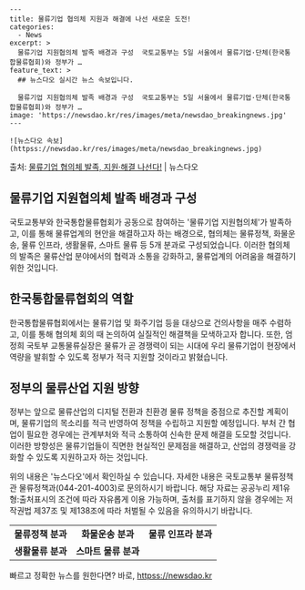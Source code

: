     ---
    title: 물류기업 협의체 지원과 해결에 나선 새로운 도전!
    categories:
      - News
    excerpt: >
      물류기업 지원협의체 발족 배경과 구성  국토교통부는 5일 서울에서 물류기업·단체(한국통합물류협회)와 정부가 …
    feature_text: >
      ## 뉴스다오 실시간 뉴스 속보입니다.
    
      물류기업 지원협의체 발족 배경과 구성  국토교통부는 5일 서울에서 물류기업·단체(한국통합물류협회)와 정부가 …
    image: 'https://newsdao.kr/res/images/meta/newsdao_breakingnews.jpg'
    ---
    
    ![뉴스다오 속보](httpss://newsdao.kr/res/images/meta/newsdao_breakingnews.jpg)

<p>출처: <a href="httpss://newsdao.kr/4637" rel="dofollow">물류기업 협의체 발족, 지원·해결 나선다!</a> | 뉴스다오</p>

<h2 data-ke-size="size26">물류기업 지원협의체 발족 배경과 구성</h2>
국토교통부와 한국통합물류협회가 공동으로 참여하는 '물류기업 지원협의체'가 발족하고, 이를 통해 물류업계의 현안을 해결하고자 하는 배경으로, 협의체는 물류정책, 화물운송, 물류 인프라, 생활물류, 스마트 물류 등 5개 분과로 구성되었습니다. 이러한 협의체의 발족은 물류산업 분야에서의 협력과 소통을 강화하고, 물류업계의 어려움을 해결하기 위한 것입니다.

<h2 data-ke-size="size26">한국통합물류협회의 역할</h2>
한국통합물류협회에서는 물류기업 및 화주기업 등을 대상으로 건의사항을 매주 수렴하고, 이를 통해 협의체 회의 때 논의하여 실질적인 해결책을 모색하고자 합니다. 또한, 엄정희 국토부 교통물류실장은 물류가 곧 경쟁력이 되는 시대에 우리 물류기업이 현장에서 역량을 발휘할 수 있도록 정부가 적극 지원할 것이라고 밝혔습니다.

<h2 data-ke-size="size26">정부의 물류산업 지원 방향</h2>
정부는 앞으로 물류산업의 디지털 전환과 친환경 물류 정책을 중점으로 추진할 계획이며, 물류기업의 목소리를 적극 반영하여 정책을 수립하고 지원할 예정입니다. 부처 간 협업이 필요한 경우에는 관계부처와 적극 소통하여 신속한 문제 해결을 도모할 것입니다. 이러한 방향성은 물류기업들이 직면한 현실적인 문제점을 해결하고, 산업의 경쟁력을 강화할 수 있도록 지원하고자 하는 것입니다.

위의 내용은 '뉴스다오'에서 확인하실 수 있습니다. 자세한 내용은 국토교통부 물류정책관 물류정책과(044-201-4003)로 문의하시기 바랍니다. 해당 자료는 공공누리 제1유형:출처표시의 조건에 따라 자유롭게 이용 가능하며, 출처를 표기하지 않을 경우에는 저작권법 제37조 및 제138조에 따라 처벌될 수 있음을 유의하시기 바랍니다. <br>

<table>
	<tr>
      <td style="text-align: center; height: 17px;"><b>물류정책 분과</b></td>
      <td style="text-align: center; height: 17px;"><b>화물운송 분과</b></td>
      <td style="text-align: center; height: 17px;"><b>물류 인프라 분과</b></td>
	</tr>
	<tr>
      <td style="text-align: center; height: 17px;"><b>생활물류 분과</b></td>
      <td style="text-align: center; height: 17px;"><b>스마트 물류 분과</b></td>
      <td style="text-align: center; height: 17px;">&nbsp;</td>
	</tr>
</table> 

빠르고 정확한 뉴스를 원한다면? 바로, <a href="httpss://newsdao.kr" rel="dofollow">httpss://newsdao.kr</a>


    